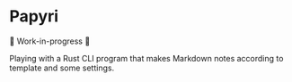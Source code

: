 # Papyri

🚧 Work-in-progress 🌱

Playing with a Rust CLI program that makes Markdown notes according to template and some settings.
